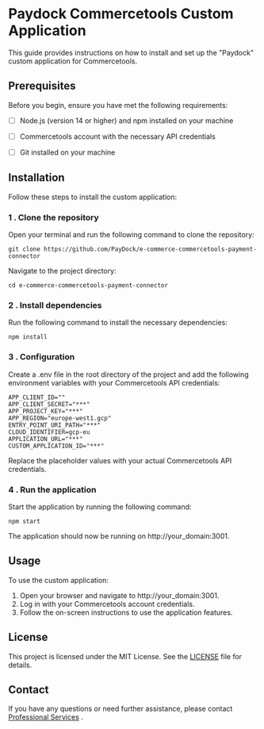 # Paydock Commercetools Custom Application

This guide provides instructions on how to install and set up the "Paydock" custom application for Commercetools.



## Prerequisites
Before you begin, ensure you have met the following requirements:

- [ ] Node.js (version 14 or higher) and npm installed on your machine
- [ ] Commercetools account with the necessary API credentials
- [ ] Git installed on your machine


## Installation

Follow these steps to install the custom application:

### 1 . Clone the repository

Open your terminal and run the following command to clone the repository:

```
git clone https://github.com/PayDock/e-commerce-commercetools-payment-connector
```

Navigate to the project directory:

```
cd e-commerce-commercetools-payment-connector
```

### 2 . Install dependencies

Run the following command to install the necessary dependencies:
```
npm install
```

### 3 . Configuration

Create a .env file in the root directory of the project and add the following environment variables with your Commercetools API credentials:
```
APP_CLIENT_ID=""
APP_CLIENT_SECRET="***"
APP_PROJECT_KEY="***"
APP_REGION="europe-west1.gcp"
ENTRY_POINT_URI_PATH="***"
CLOUD_IDENTIFIER=gcp-eu
APPLICATION_URL="***"
CUSTOM_APPLICATION_ID="***"

```
Replace the placeholder values with your actual Commercetools API credentials.

### 4 . Run the application
Start the application by running the following command:
```
npm start
```

The application should now be running on http://your_domain:3001.

## Usage
To use the custom application:

1. Open your browser and navigate to http://your_domain:3001.
2. Log in with your Commercetools account credentials.
3. Follow the on-screen instructions to use the application features.


## License
This project is licensed under the MIT License. See the [LICENSE](https://rem.mit-license.org/+MIT)  file for details.

## Contact
If you have any questions or need further assistance, please contact [Professional Services](https://paydock.com/) .
